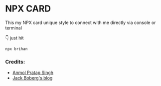 # NPX CARD
This my NPX card unique style to connect with me directly via console or terminal

👇 just hit
```bash
npx brihan
```

### Credits:
- [Anmol Pratap Singh](https://github.com/anmol098/anmol098)
- [Jack Boberg's blog](https://studioelsa.se/blog/open-source-oss-npx-business-card/)

